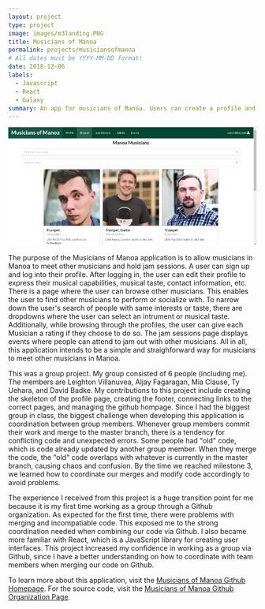 ```yaml
---
layout: project
type: project
image: images/m3landing.PNG
title: Musicians of Manoa
permalink: projects/musiciansofmanoa
# All dates must be YYYY-MM-DD format!
date: 2018-12-06
labels:
  - Javascript
  - React
  - Galaxy
summary: An app for musicians of Manoa. Users can create a profile and browse other peoples' profile. Using this app, Musicians can gather together and have jam sessions, which are meetups where they can jam out.
---
```


<img class="ui rounded image" src="../images/m3browse.PNG">

The purpose of the Musicians of Manoa application is to allow musicians in Manoa to meet other musicians and hold jam sessions. A user can sign up and log into their profile. After logging in, the user can edit their profile to express their musical capabilities, musical taste, contact information, etc. There is a page where the user can browse other musicians. This enables the user to find other musicians to perform or socialize with. To narrow down the user's search of people with same interests or taste, there are dropdowns where the user can select an intrument or musical taste. Additionally, while browsing through the profiles, the user can give each Musician a rating if they choose to do so. The jam sessions page displays events where people can attend to jam out with other musicians. All in all, this application intends to be a simple and straighforward way for musicians to meet other musicians in Manoa.

This was a group project. My group consisted of 6 people (including me). The members are Leighton Villanuvea, Aljay Fagaragan, Mia Clause, Ty Uehara, and David Badke. My contributions to this project include creating the skeleton of the profile page, creating the footer, connecting links to the correct pages, and managing the github hompage. Since I had the biggest group in class, the biggest challenge when developing this application is coordination between group members. Whenever group members commit their work and merge to the master branch, there is a tendency for conflicting code and unexpected errors. Some people had "old" code, which is code already updated by another group member. When they merge the code, the "old" code overlaps with whatever is currently in the master branch, causing chaos and confusion. By the time we reached milestone 3, we learned how to coordinate our merges and modify code accordingly to avoid problems.

The experience I received from this project is a huge transition point for me because it is my first time working as a group through a Github organization. As expected for the first time, there were problems with merging and incompatiable code. This exposed me to the strong coordination needed when combining our code via Github. I also became more familiar with React, which is a JavaScript library for creating user interfaces. This project increased my confidence in working as a group via Github, since I have a better understanding on how to coordinate with team members when merging our code on Github.

To learn more about this application, visit the <a href="https://musiciansofmanoa.github.io/">Musicians of Manoa Github Homepage</a>. For the source code, visit the <a href="https://github.com/musiciansofmanoa">Musicians of Manoa Github Organization Page</a>.
